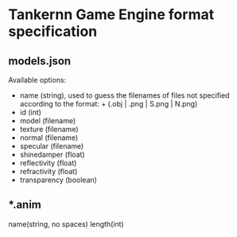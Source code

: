 # Tankernn Game Engine format specification

## models.json

Available options:

- name (string), used to guess the filenames of files not specified according to the format: <name> + (.obj | .png | S.png | N.png)
- id (int) <required>
- model (filename) <required>
- texture (filename) <required>
- normal (filename)
- specular (filename)
- shinedamper (float)
- reflectivity (float)
- refractivity (float)
- transparency (boolean)

## *.anim

name(string, no spaces) length(int)